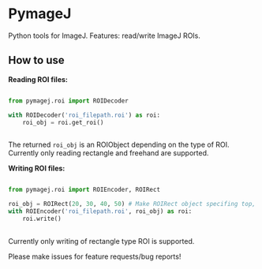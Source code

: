 # PymageJ
Python tools for ImageJ. Features: read/write ImageJ ROIs.

## How to use

**Reading ROI files:**

```python

from pymagej.roi import ROIDecoder

with ROIDecoder('roi_filepath.roi') as roi:
    roi_obj = roi.get_roi()
  
```

The returned ```roi_obj``` is an ROIObject depending on the type of ROI. Currently only reading rectangle and freehand are supported.

**Writing ROI files:**

```python

from pymagej.roi import ROIEncoder, ROIRect

roi_obj = ROIRect(20, 30, 40, 50) # Make ROIRect object specifing top, left, bottom, right
with ROIEncoder('roi_filepath.roi', roi_obj) as roi:
    roi.write()
  
```

Currently only writing of rectangle type ROI is supported.

Please make issues for feature requests/bug reports!
